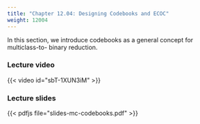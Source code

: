 ```yaml
---
title: "Chapter 12.04: Designing Codebooks and ECOC"
weight: 12004
---
```

In this section, we introduce codebooks as a general concept for multiclass-to- binary reduction. 

<!--more-->

### Lecture video

{{< video id="sbT-1XUN3iM" >}}

### Lecture slides

{{< pdfjs file="slides-mc-codebooks.pdf" >}}
